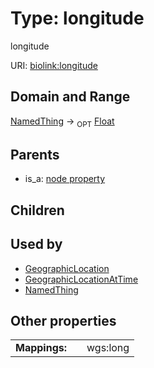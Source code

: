 
# Type: longitude


longitude

URI: [biolink:longitude](https://w3id.org/biolink/vocab/longitude)


## Domain and Range

[NamedThing](NamedThing.md) ->  <sub>OPT</sub> [Float](types/Float.md)

## Parents

 *  is_a: [node property](node_property.md)

## Children


## Used by

 * [GeographicLocation](GeographicLocation.md)
 * [GeographicLocationAtTime](GeographicLocationAtTime.md)
 * [NamedThing](NamedThing.md)

## Other properties

|  |  |  |
| --- | --- | --- |
| **Mappings:** | | wgs:long |

